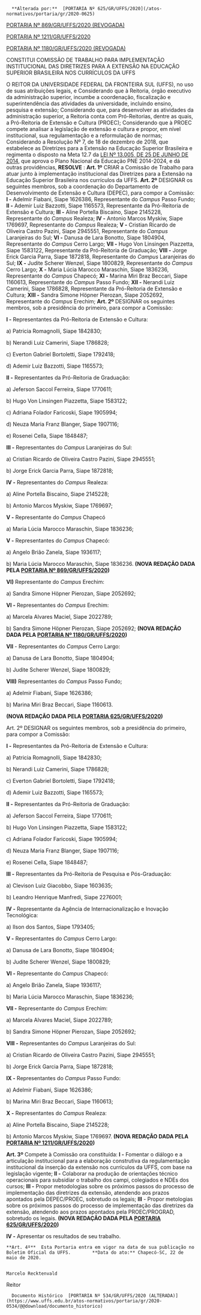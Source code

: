       **Alterada por:**  [PORTARIA Nº 625/GR/UFFS/2020](/atos-normativos/portaria/gr/2020-0625) 

  [PORTARIA Nº 869/GR/UFFS/2020 (REVOGADA)](/atos-normativos/portaria/gr/2020-0869) 

  [PORTARIA Nº 1211/GR/UFFS/2020](/atos-normativos/portaria/gr/2020-1211) 

  [PORTARIA Nº 1180/GR/UFFS/2020 (REVOGADA)](/atos-normativos/portaria/gr/2020-1180) 

   CONSTITUI COMISSÃO DE TRABALHO PARA IMPLEMENTAÇÃO INSTITUCIONAL DAS DIRETRIZES PARA A EXTENSÃO NA EDUCAÇÃO SUPERIOR BRASILEIRA NOS CURRÍCULOS DA UFFS  

 O REITOR DA UNIVERSIDADE FEDERAL DA FRONTEIRA SUL (UFFS), no uso de suas atribuições legais, e Considerando que à Reitoria, órgão executivo da administração superior, incumbe a coordenação, fiscalização e superintendência das atividades da universidade, incluindo ensino, pesquisa e extensão; Considerando que, para desenvolver as atividades da administração superior, a Reitoria conta com Pró-Reitorias, dentre as quais, a Pró-Reitoria de Extensão e Cultura (PROEC); Considerando que à PROEC compete analisar a legislação de extensão e cultura e propor, em nível institucional, sua regulamentação e a reformulação de normas; Considerando a Resolução Nº 7, de 18 de dezembro de 2018, que estabelece as Diretrizes para a Extensão na Educação Superior Brasileira e regimenta o disposto na Meta 12.7 da [LEI Nº 13.005, DE 25 DE JUNHO DE 2014](http://www.planalto.gov.br/ccivil_03/_ato2011-2014/2014/lei/l13005.htm), que aprova o Plano Nacional da Educação PNE 2014-2024, e dá outras providências, **RESOLVE** :   **Art. 1º**  CRIAR a Comissão de Trabalho para atuar junto à implementação institucional das Diretrizes para a Extensão na Educação Superior Brasileira nos currículos da UFFS.   **Art. 2º**  DESIGNAR os seguintes membros, sob a coordenação do Departamento de Desenvolvimento de Extensão e Cultura (DEPEC), para compor a Comissão: **I -**  Adelmir Fiabani, Siape 1626386, Representante do *Campus*  Passo Fundo; **II -**  Ademir Luiz Bazzotti, Siape 1165573, Representante da Pró-Reitoria de Extensão e Cultura; **III -**  Aline Portella Biscaino, Siape 2145228, Representante do *Campus*  Realeza; **IV -**  Antonio Marcos Myskiw, Siape 1769697, Representante do *Campus*  Realeza; **V -**  Cristian Ricardo de Oliveira Castro Pazini, Siape 2945551, Representante do *Campus*  Laranjeiras do Sul; **VI -**  Danusa de Lara Bonotto, Siape 1804904, Representante do *Campus*  Cerro Largo; **VII -**  Hugo Von Linsingen Piazzetta, Siape 1583122, Representante da Pró-Reitoria de Graduação; **VIII -**  Jorge Erick Garcia Parra, Siape 1872818, Representante do *Campus*  Laranjeiras do Sul; **IX -**  Judite Scherer Wenzel, Siape 1800829, Representante do *Campus*  Cerro Largo; **X -**  Maria Lúcia Marocco Maraschin, Siape 1836236, Representante do *Campus*  Chapecó; **XI -**  Marina Miri Braz Beccari, Siape 1160613, Representante do *Campus*  Passo Fundo; **XII -**  Nerandi Luiz Camerini, Siape 1786828, Representante da Pró-Reitoria de Extensão e Cultura; **XIII -**  Sandra Simone Höpner Pierozan, Siape 2052692, Representante do *Campus*  Erechim;  **Art. 2º** DESIGNAR os seguintes membros, sob a presidência do primeiro, para compor a Comissão:

 **I -** Representantes da Pró-Reitoria de Extensão e Cultura:

 a) Patricia Romagnolli, Siape 1842830;

 b) Nerandi Luiz Camerini, Siape 1786828;

 c) Everton Gabriel Bortoletti, Siape 1792418;

 d) Ademir Luiz Bazzotti, Siape 1165573;

 **II -** Representantes da Pró-Reitoria de Graduação:

 a) Jeferson Saccol Ferreira, Siape 1770611;

 b) Hugo Von Linsingen Piazzetta, Siape 1583122;

 c) Adriana Folador Faricoski, Siape 1905994;

 d) Neuza Maria Franz Blanger, Siape 1907116;

 e) Rosenei Cella, Siape 1848487;

 **III -** Representantes do *Campus* Laranjeiras do Sul:

 a) Cristian Ricardo de Oliveira Castro Pazini, Siape 2945551;

 b) Jorge Erick Garcia Parra, Siape 1872818;

 **IV -** Representantes do *Campus* Realeza:

 a) Aline Portella Biscaino, Siape 2145228;

 b) Antonio Marcos Myskiw, Siape 1769697;

 **V -** Representante do *Campus* Chapecó

 a) Maria Lúcia Marocco Maraschin, Siape 1836236;

 **V -** Representantes do *Campus* Chapecó:

 a) Angelo Brião Zanela, Siape 1936117;

 b) Maria Lúcia Marocco Maraschin, Siape 1836236. **(NOVA REDAÇÃO DADA PELA [PORTARIA Nº 869/GR/UFFS/2020](https://www.uffs.edu.br/atos-normativos/portaria/gr/2020-0869))**

 **VI)** Representante do *Campus* Erechim:

 a) Sandra Simone Höpner Pierozan, Siape 2052692;

 **VI -** Representantes do *Campus* Erechim:

 a) Marcela Alvares Maciel, Siape 2022789;

 b) Sandra Simone Höpner Pierozan, Siape 2052692; **(NOVA REDAÇÃO DADA PELA [PORTARIA Nº 1180/GR/UFFS/2020](https://www.uffs.edu.br/atos-normativos/portaria/gr/2020-1180))**

 **VII** - Representantes do *Campus* Cerro Largo:

 a) Danusa de Lara Bonotto, Siape 1804904;

 b) Judite Scherer Wenzel, Siape 1800829;

 **VIII)** Representantes do *Campus* Passo Fundo;

 a) Adelmir Fiabani, Siape 1626386;

 b) Marina Miri Braz Beccari, Siape 1160613.

 ****(NOVA REDAÇÃO DADA PELA [PORTARIA 625/GR/UFFS/2020](https://www.uffs.edu.br/atos-normativos/portaria/gr/2020-0625))****

  

 Art. 2º DESIGNAR os seguintes membros, sob a presidência do primeiro, para compor a Comissão:

 **I -** Representantes da Pró-Reitoria de Extensão e Cultura:

 a) Patricia Romagnolli, Siape 1842830;

 b) Nerandi Luiz Camerini, Siape 1786828;

 c) Everton Gabriel Bortoletti, Siape 1792418;

 d) Ademir Luiz Bazzotti, Siape 1165573;

 **II -** Representantes da Pró-Reitoria de Graduação:

 a) Jeferson Saccol Ferreira, Siape 1770611;

 b) Hugo Von Linsingen Piazzetta, Siape 1583122;

 c) Adriana Folador Faricoski, Siape 1905994;

 d) Neuza Maria Franz Blanger, Siape 1907116;

 e) Rosenei Cella, Siape 1848487;

 **III -** Representantes da Pró-Reitoria de Pesquisa e Pós-Graduação:

 a) Clevison Luiz Giacobbo, Siape 1603635;

 b) Leandro Henrique Manfredi, Siape 2276001;

 **IV -** Representante da Agência de Internacionalização e Inovação Tecnológica:

 a) Ilson dos Santos, Siape 1793405;

 **V -** Representantes do *Campus* Cerro Largo:

 a) Danusa de Lara Bonotto, Siape 1804904;

 b) Judite Scherer Wenzel, Siape 1800829;

 **VI -** Representante do *Campus* Chapecó:

 a) Angelo Brião Zanela, Siape 1936117;

 b) Maria Lúcia Marocco Maraschin, Siape 1836236;

 **VII -** Representante do *Campus* Erechim:

 a) Marcela Alvares Maciel, Siape 2022789;

 b) Sandra Simone Höpner Pierozan, Siape 2052692;

 **VIII -** Representantes do *Campus* Laranjeiras do Sul:

 a) Cristian Ricardo de Oliveira Castro Pazini, Siape 2945551;

 b) Jorge Erick Garcia Parra, Siape 1872818;

 **IX -** Representantes do *Campus* Passo Fundo:

 a) Adelmir Fiabani, Siape 1626386;

 b) Marina Miri Braz Beccari, Siape 1160613;

 **X -** Representantes do *Campus* Realeza:

 a) Aline Portella Biscaino, Siape 2145228;

 b) Antonio Marcos Myskiw, Siape 1769697. **(NOVA REDAÇÃO DADA PELA [PORTARIA Nº 1211/GR/UFFS/2020](https://www.uffs.edu.br/atos-normativos/portaria/gr/2020-1211))**

  

  **Art. 3º**  Compete à Comissão ora constituída: **I -**  Fomentar o diálogo e a articulação institucional para a elaboração construtiva da regulamentação institucional da inserção da extensão nos currículos da UFFS, com base na legislação vigente; **II -**  Colaborar na produção de orientações técnico operacionais para subsidiar o trabalho dos campi, colegiados e NDEs dos cursos; **III -**  Propor metodologias sobre os próximos passos do processo de implementação das diretrizes da extensão, atendendo aos prazos apontados pela DEPEC/PROEC, sobretudo os legais; **III** - Propor metologias sobre os próximos passos do processo de implementação das diretrizes da extensão, atendendo aos prazos apontados pela PROEC/PROGRAD, sobretudo os legais. **(NOVA REDAÇÃO DADA PELA [PORTARIA 625/GR/UFFS/2020](https://www.uffs.edu.br/atos-normativos/portaria/gr/2020-0625))**

 **IV -**  Apresentar os resultados de seu trabalho.

    **Art. 4º**  Esta Portaria entra em vigor na data de sua publicação no Boletim Oficial da UFFS.        **Data do ato:** Chapecó-SC, 22 de maio de 2020.   
 

    Marcelo Recktenvald   
 Reitor 

      Documento Histórico  [PORTARIA Nº 534/GR/UFFS/2020 (ALTERADA)](https://www.uffs.edu.br/atos-normativos/portaria/gr/2020-0534/@@download/documento_historico)     
      
